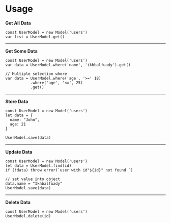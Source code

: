# Usage

**Get All Data**

```
const UserModel = new Model('users')
var list = UserModel.get()

```
___

**Get Some Data**

```
const UserModel = new Model('users')
var data = UserModel.where('name', 'ikhbalfuady').get()

// Multiple selection where
var data = UserModel.where('age', '>=' 18)
           .where('age', '<=', 25)
           .get()

```
___

**Store Data**

```
const UserModel = new Model('users')
let data = {
  name: "John",
  age: 21
}

UserModel.save(data)

```
___

**Update Data**

```
const UserModel = new Model('users')
let data = UserModel.find(id)
if (!data) throw error(`user with id"${id}" not found `)

// set value into object
data.name = "Ikhbalfuady"
UserModel.save(data)

```
___

**Delete Data**

```
const UserModel = new Model('users')
UserModel.delete(id)
